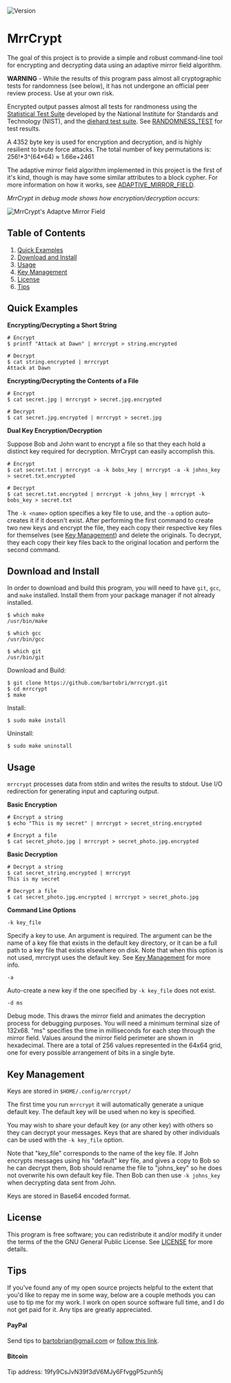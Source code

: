 ![Version](https://img.shields.io/badge/Version-0.2.0-green.svg)

MrrCrypt
========

The goal of this project is to provide a simple and robust command-line tool
for encrypting and decrypting data using an adaptive mirror field algorithm.

**WARNING** - While the results of this program pass almost all cryptographic
tests for randomness (see below), it has not undergone an official peer
review process. Use at your own risk.

Encrypted output passes almost all tests for randmoness using the
[Statistical Test Suite](http://csrc.nist.gov/groups/ST/toolkit/rng/stats_tests.html)
developed by the National Institute for Standards and Technology (NIST),
and the [diehard test suite](https://en.wikipedia.org/wiki/Diehard_tests).
See [RANDOMNESS_TEST](RANDOMNESS_TEST.md) for test results.

A 4352 byte key is used for encryption and decryption, and is highly resilient to
brute force attacks. The total number of key permutations is: 256!\*3^(64\*64) ≈ 1.66e+2461

The adaptive mirror field algorithm implemented in this project is the first
of it's kind, though is may have some similar attributes to a block cypher.
For more information on how it works, see [ADAPTIVE_MIRROR_FIELD](ADAPTIVE_MIRROR_FIELD.md).

*MrrCrypt in debug mode shows how encryption/decryption occurs:*

![MrrCrypt's Adaptve Mirror Field](http://www.brianbarto.info/extern/images/mrrcrypt/mrrcrypt.gif)

Table of Contents
-----------------

1. [Quick Examples](#quick-examples)
2. [Download and Install](#download-and-install)
3. [Usage](#usage)
4. [Key Management](#key-management)
5. [License](#license)
6. [Tips](#tips)

Quick Examples
--------------

**Encrypting/Decrypting a Short String**

```
# Encrypt
$ printf "Attack at Dawn" | mrrcrypt > string.encrypted

# Decrypt
$ cat string.encrypted | mrrcrypt
Attack at Dawn

```

**Encrypting/Decrypting the Contents of a File**

```
# Encrypt
$ cat secret.jpg | mrrcrypt > secret.jpg.encrypted

# Decrypt
$ cat secret.jpg.encrypted | mrrcrypt > secret.jpg
```

**Dual Key Encryption/Decryption**

Suppose Bob and John want to encrypt a file so that they each hold a
distinct key required for decryption. MrrCrypt can easily accomplish this.

```
# Encrypt
$ cat secret.txt | mrrcrypt -a -k bobs_key | mrrcrypt -a -k johns_key > secret.txt.encrypted

# Decrypt
$ cat secret.txt.encrypted | mrrcrypt -k johns_key | mrrcrypt -k bobs_key > secret.txt
```

The `-k <name>` option specifies a key file to use, and the `-a`
option auto-creates it if it doesn't exist. After performing the first
command to create two new keys and encrypt the file, they each copy
their respective key files for themselves (see [Key Management](#key-management))
and delete the originals. To decrypt, they each copy their key files back
to the original location and perform the second command.

Download and Install
--------------------

In order to download and build this program, you will need to have `git`,
`gcc`, and `make` installed. Install them from your package manager if not
already installed.

```
$ which make
/usr/bin/make

$ which gcc
/usr/bin/gcc

$ which git
/usr/bin/git
```

Download and Build:

```
$ git clone https://github.com/bartobri/mrrcrypt.git
$ cd mrrcrypt
$ make
```

Install:

```
$ sudo make install
```

Uninstall:

```
$ sudo make uninstall
```

Usage
-----

`mrrcrypt` processes data from stdin and writes the results to stdout.
Use I/O redirection for generating input and capturing output.

**Basic Encryption**

```
# Encrypt a string
$ echo "This is my secret" | mrrcrypt > secret_string.encrypted

# Encrypt a file
$ cat secret_photo.jpg | mrrcrypt > secret_photo.jpg.encrypted
```

**Basic Decryption**

```
# Decrypt a string
$ cat secret_string.encrypted | mrrcrypt
This is my secret

# Decrypt a file
$ cat secret_photo.jpg.encrypted | mrrcrypt > secret_photo.jpg
```

**Command Line Options**

`-k key_file`

Specify a key to use. An argument is required. The argument can be the name
of a key file that exists in the default key directory, or it can be a full
path to a key file that exists elsewhere on disk. Note that when this option
is not used, mrrcrypt uses the default key. See [Key Management](#key-management)
for more info.

`-a`

Auto-create a new key if the one specified by `-k key_file` does not exist.

`-d ms`

Debug mode. This draws the mirror field and animates the decryption process
for debugging purposes. You will need a minimum terminal size of 132x68.
"ms" specifies the time in milliseconds for each step through the mirror
field. Values around the mirror field perimeter are shown in hexadecimal.
There are a total of 256 values represented in the 64x64 grid, one for every
possible arrangement of bits in a single byte.

Key Management
--------------

Keys are stored in `$HOME/.config/mrrcrypt/`

The first time you run `mrrcrypt` it will automatically generate a unique
default key. The default key will be used when no key is specified.

You may wish to share your default key (or any other key) with others so
they can decrypt your messages. Keys that are shared by other individuals
can be used with the `-k key_file` option.

Note that "key_file" corresponds to the name of the key file. If John
encrypts messages using his "default" key file, and gives a copy to Bob so he
can decrypt them, Bob should rename the file to "johns_key" so he does not
overwrite his own default key file. Then Bob can then use `-k johns_key` when
decrypting data sent from John.

Keys are stored in Base64 encoded format.

License
-------

This program is free software; you can redistribute it and/or modify it under the terms of the the
GNU General Public License. See [LICENSE](LICENSE) for more details.

Tips
----

If you've found any of my open source projects helpful to the extent that
you'd like to repay me in some way, below are a couple methods you can use to
tip me for my work. I work on open source software full time, and I do not
get paid for it. Any tips are greatly appreciated.

#### PayPal
Send tips to bartobrian@gmail.com or [follow this link](https://www.paypal.me/BrianBarto).

#### Bitcoin
Tip address: 19fy9CsJvN39f3dV6MJy6FfvggP5zunh5j
